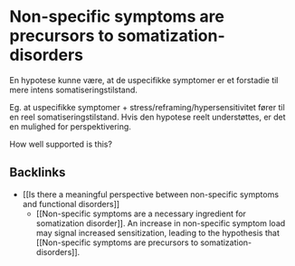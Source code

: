 # Non-specific symptoms are precursors to somatization-disorders
En hypotese kunne være, at de uspecifikke symptomer er et forstadie til mere intens somatiseringstilstand.

Eg. at uspecifikke symptomer + stress/reframing/hypersensitivitet fører til en reel somatiseringstilstand. Hvis den hypotese reelt understøttes, er det en mulighed for perspektivering.

How well supported is this?

## Backlinks
* [[Is there a meaningful perspective between non-specific symptoms and functional disorders]]
	* [[Non-specific symptoms are a necessary ingredient for somatization disorder]]. An increase in non-specific symptom load may signal increased sensitization, leading to the hypothesis that [[Non-specific symptoms are precursors to somatization-disorders]].

<!-- #Work -->

<!-- {BearID:CA4421AB-EAAF-4A9F-86B0-C0F116282B1D-15756-0000130BDBAF99A6} -->
